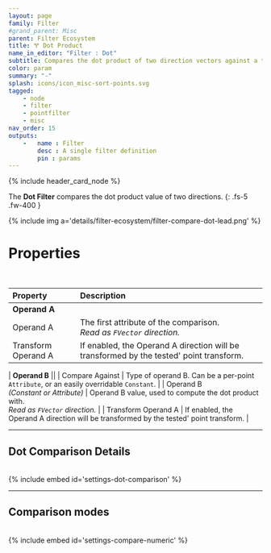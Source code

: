 ```yaml
---
layout: page
family: Filter
#grand_parent: Misc
parent: Filter Ecosystem
title: 🝖 Dot Product
name_in_editor: "Filter : Dot"
subtitle: Compares the dot product of two direction vectors against a third value.
color: param
summary: "-"
splash: icons/icon_misc-sort-points.svg
tagged: 
    - node
    - filter
    - pointfilter
    - misc
nav_order: 15
outputs:
    -   name : Filter
        desc : A single filter definition
        pin : params
---
```


{% include header_card_node %}

The **Dot Filter** compares the dot product value of two directions.
{: .fs-5 .fw-400 } 


{% include img a='details/filter-ecosystem/filter-compare-dot-lead.png' %}

# Properties
<br>

| Property       | Description          |
|:-------------|:------------------|
| **Operand A**          ||
| Operand A          | The first attribute of the comparison.<br>*Read as `FVector` direction.* |
| Transform Operand A          | If enabled, the Operand A direction will be transformed by the tested' point transform. |

| **Operand B**          ||
| Compare Against | Type of operand B. Can be a per-point `Attribute`, or an easily overridable `Constant`. |
| Operand B<br>*(Constant or Attribute)* | Operand B value, used to compute the dot product with.<br>*Read as `FVector` direction.* |
| Transform Operand A          | If enabled, the Operand A direction will be transformed by the tested' point transform. |

---
## Dot Comparison Details
<br>
{% include embed id='settings-dot-comparison' %}

---
## Comparison modes
<br>
{% include embed id='settings-compare-numeric' %}

